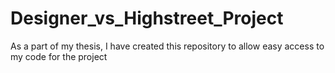 # Designer_vs_Highstreet_Project
As a part of my thesis, I have created this repository to allow easy access to my code for the project
